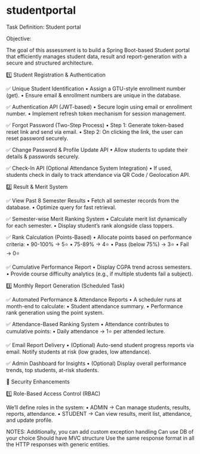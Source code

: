 # studentportal

Task Definition: Student portal

Objective:

The goal of this assessment is to build a Spring Boot-based Student portal that efficiently manages student data, result and report-generation with a secure and structured architecture.

1️⃣ Student Registration & Authentication

✅ Unique Student Identification
	•	Assign a GTU-style enrollment number (get).
	•	Ensure email & enrollment numbers are unique in the database.

✅ Authentication API (JWT-based)
	•	Secure login using email or enrollment number.
	•	Implement refresh token mechanism for session management.

✅ Forgot Password (Two-Step Process)
	•	Step 1: Generate token-based reset link and send via email.
	•	Step 2: On clicking the link, the user can reset password securely.

✅ Change Password & Profile Update API
	•	Allow students to update their details & passwords securely.

✅ Check-In API (Optional Attendance System Integration)
	•	If used, students check in daily to track attendance via QR Code / Geolocation API.


2️⃣ Result & Merit System

✅ View Past 8 Semester Results
	•	Fetch all semester records from the database.
	•	Optimize query for fast retrieval.

✅ Semester-wise Merit Ranking System
	•	Calculate merit list dynamically for each semester.
	•	Display student’s rank alongside class toppers.

✅ Rank Calculation (Points-Based)
	•	Allocate points based on performance criteria:
	•	90-100% → 5⭐
	•	75-89% → 4⭐
	•	Pass (below 75%) → 3⭐
	•	Fail → 0⭐

✅ Cumulative Performance Report
	•	Display CGPA trend across semesters.
	•	Provide course difficulty analytics (e.g., if multiple students fail a subject).



3️⃣ Monthly Report Generation (Scheduled Task)

✅ Automated Performance & Attendance Reports
	•	A scheduler runs at month-end to calculate:
	•	Student attendance summary.
	•	Performance rank generation using the point system.

✅ Attendance-Based Ranking System
	•	Attendance contributes to cumulative points:
	•	Daily attendance → 1⭐ per attended lecture.

✅ Email Report Delivery
	•	(Optional) Auto-send student progress reports via email. Notify students at risk (low grades, low attendance).

✅ Admin Dashboard for Insights
	•	(Optional) Display overall performance trends, top students, at-risk students.



🔹 Security Enhancements

1️⃣ Role-Based Access Control (RBAC)

We’ll define roles in the system:
	•	ADMIN → Can manage students, results, reports, attendance.
	•	STUDENT → Can view results, merit list, attendance, and update profile.


 NOTES:
Additionally, you can add custom exception handling
Can use DB of your choice
Should have MVC structure
Use the same response format in all the HTTP responses with generic entities.



